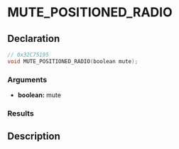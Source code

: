 # MUTE_POSITIONED_RADIO

## Declaration
```cpp
// 0x32C75195
void MUTE_POSITIONED_RADIO(boolean mute);
```

### Arguments
- **boolean:** mute

### Results

## Description
